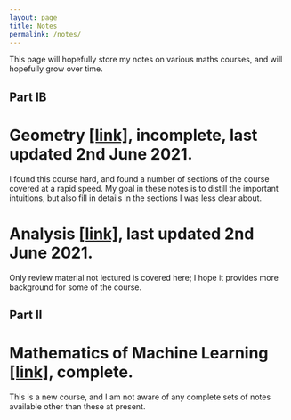 ```yaml
---
layout: page
title: Notes
permalink: /notes/
---
```


This page will hopefully store my notes on various maths courses, and will hopefully grow over time.

## Part IB

# Geometry <a href="../assets/Geom.pdf" target="_blank">[link]</a>, incomplete, last updated 2nd June 2021.

I found this course hard, and found a number of sections of the course covered at a rapid speed. My goal in these notes is to distill the important intuitions, but also fill in details in the sections I was less clear about.

# Analysis <a href="../assets/Anal.pdf" target="_blank">[link]</a>, last updated 2nd June 2021.

Only review material not lectured is covered here; I hope it provides more background for some of the course.

## Part II

# Mathematics of Machine Learning <a href="../assets/MML.pdf" target="_blank">[link]</a>, complete.

This is a new course, and I am not aware of any complete sets of notes available other than these at present.